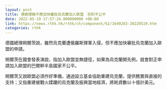 ```yaml
---
layout: post
title: 德總理稱不應加快審批烏克蘭加入歐盟　否則不公平
date: 2022-05-19 17:57:24.000000000 +08:00
link: https://news.rthk.hk/rthk/ch/component/k2/1649283-20220519.htm
categories: rthk
---
```


德國總理朔爾茨說，雖然烏克蘭遭俄羅斯揮軍入侵，但不應加快審批烏克蘭加入歐盟的申請。

朔爾茨在國會發表演說，指加入歐盟並無捷徑，如果為烏克蘭開先例，就會對正申請加入歐盟的巴爾幹半島國家不公平。

朔爾茨又說歐盟必須作好準備，通過設立基金協助重建烏克蘭，提供務實與直接的支持；又指重建被戰火蹂躪的烏克蘭及振興當地經濟，將耗資數以十億計美元。
